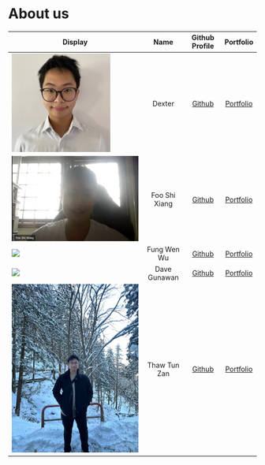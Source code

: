 # About us
Display |     Name      | Github Profile | Portfolio 
--------|:-------------:|:--------------:|:---------:
![Dexter's photo](images/Dexter.jpg) |     Dexter    | [Github](https://github.com/dextboy/) | [Portfolio](docs/team/dextboy.md)
![ShiXiang's photo](images/ShiXiang.jpg) | Foo Shi Xiang | [Github](https://github.com/sxfoo) | [Portfolio](docs/team/sxfoo.md)
![](https://via.placeholder.com/100.png?text=Photo) |  Fung Wen Wu  | [Github](https://github.com/fungg0) | [Portfolio](docs/team/fungg0.md)
![](https://via.placeholder.com/100.png?text=Photo) | Dave Gunawan  | [Github](https://github.com/jensonjenkins) | [Portfolio](docs/team/jensonjenkins.md)
![Thaw's photo](images/Thaw.jpg) | Thaw Tun Zan  | [Github](https://github.com/ThawTunZan) | [Portfolio](docs/team/thawtunzan.md)
